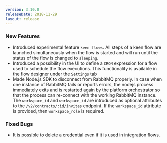 ```yaml
---
version: 3.10.0
releaseDate: 2018-11-29
layout: release
---
```


### New Features

* Introduced experimental feature `keen flows`. All steps of a keen flow
are launched simultaneously when the flow is started and will run until
the status of the flow is changed to `sleeping`.
* Introduced a possibility in the UI to define a `CRON` expression for a
flow used to schedule the flow executions. This functionality is available
in the flow designer under the `Settings` tab
* Made Node.js SDK to disconnect from RabbitMQ properly. In case when one
instance of RabbitMQ fails or reports errors, the nodejs process immediately
exits and is restarted again by the platform orchestrator so that the process
can re-connect with the working RabbitMQ instance.
The `workspace_id` and `workspace_id` are introduced as optional attributes
to the `/v2/contracts/:id/invites` endpoint. If the `workspace_id` attribute
is provided, then `workspace_role` is required.

### Fixed Bugs

* It is possible to delete a credential even if it is used in integration flows.